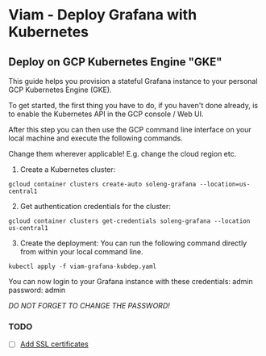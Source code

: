 # Viam - Deploy Grafana with Kubernetes

## Deploy on GCP Kubernetes Engine "GKE"

This guide helps you provision a stateful Grafana instance to your personal GCP Kubernetes Engine (GKE).

To get started, the first thing you have to do, if you haven't done already, is to enable the Kubernetes API in the GCP console / Web UI.

After this step you can then use the GCP command line interface on your local machine and execute the following commands. 

Change them wherever applicable! E.g. change the cloud region etc.

1. Create a Kubernetes cluster:

```
gcloud container clusters create-auto soleng-grafana --location=us-central1
```

2. Get authentication credentials for the cluster:

```
gcloud container clusters get-credentials soleng-grafana --location us-central1
```

3. Create the deployment:
You can run the following command directly from within your local command line.

```
kubectl apply -f viam-grafana-kubdep.yaml
```

You can now login to your Grafana instance with these credentials: admin password: admin

*DO NOT FORGET TO CHANGE THE PASSWORD!*

### TODO
- [ ] [Add SSL certificates](https://estl.tech/configuring-https-to-a-web-service-on-google-kubernetes-engine-2d71849520d)